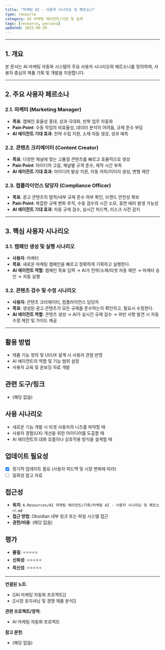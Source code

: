 ```yaml
---
title: "마케팅 AI - 사용자 시나리오 및 페르소나"
type: resource
category: AI 마케팅 에이전트/사양 및 설계
tags: [resource, persona]
updated: 2025-09-20
---
```



---

## 1. 개요

본 문서는 AI 마케팅 자동화 시스템의 주요 사용자 시나리오와 페르소나를 정의하여, 사용자 중심의 제품 기획 및 개발을 지원합니다.

---

## 2. 주요 사용자 페르소나

### 2.1. 마케터 (Marketing Manager)
- **목표**: 캠페인 효율성 증대, 성과 극대화, 반복 업무 자동화
- **Pain Point**: 수동 작업의 비효율성, 데이터 분석의 어려움, 규제 준수 부담
- **AI 에이전트 기대 효과**: 전략 수립 지원, 소재 자동 생성, 성과 예측

### 2.2. 콘텐츠 크리에이터 (Content Creator)
- **목표**: 다양한 채널에 맞는 고품질 콘텐츠를 빠르고 효율적으로 생성
- **Pain Point**: 아이디어 고갈, 채널별 규격 준수, 제작 시간 부족
- **AI 에이전트 기대 효과**: 아이디어 발상 지원, 자동 카피/이미지 생성, 변형 제안

### 2.3. 컴플라이언스 담당자 (Compliance Officer)
- **목표**: 광고 콘텐츠의 법적/내부 규제 준수 여부 확인, 브랜드 안전성 확보
- **Pain Point**: 복잡한 규제 변화 추적, 수동 검수의 시간 소모, 휴먼 에러 발생 가능성
- **AI 에이전트 기대 효과**: 자동 규제 검수, 실시간 피드백, 리스크 사전 감지

---

## 3. 핵심 사용자 시나리오

### 3.1. 캠페인 생성 및 실행 시나리오
- **사용자**: 마케터
- **목표**: 새로운 마케팅 캠페인을 빠르고 정확하게 기획하고 실행한다.
- **AI 에이전트 역할**: 캠페인 목표 입력 → AI가 전략/소재/타겟 자동 제안 → 마케터 승인 → 자동 실행

### 3.2. 콘텐츠 검수 및 수정 시나리오
- **사용자**: 콘텐츠 크리에이터, 컴플라이언스 담당자
- **목표**: 생성된 광고 콘텐츠가 모든 규제를 준수하는지 확인하고, 필요시 수정한다.
- **AI 에이전트 역할**: 콘텐츠 생성 → AI가 실시간 규제 검수 → 위반 사항 발견 시 자동 수정 제안 및 가이드 제공

---

## 활용 방법
<!-- 이 자료를 어떻게 활용할 수 있는가? -->
- 제품 기능 정의 및 UI/UX 설계 시 사용자 관점 반영
- AI 에이전트의 역할 및 기능 범위 설정
- 사용자 교육 및 온보딩 자료 개발

## 관련 도구/링크
<!-- 관련된 도구, 웹사이트, 링크들 -->
- (해당 없음)

## 사용 시나리오
<!-- 어떤 상황에서 이 자료가 유용할 것인가? -->
- 새로운 기능 개발 시 타겟 사용자의 니즈를 파악할 때
- 사용자 경험(UX) 개선을 위한 아이디어를 도출할 때
- AI 에이전트의 대화 흐름이나 상호작용 방식을 설계할 때

## 업데이트 필요성
<!-- 이 자료가 시간이 지나면 업데이트가 필요한가? -->
- [x] 정기적 업데이트 필요 (사용자 피드백 및 시장 변화에 따라)
- [ ] 일회성 참고 자료

## 접근성
<!-- 이 자료에 어떻게 접근할 수 있는가? -->
- **위치**: `6.Resources/AI 마케팅 에이전트/기획/마케팅 AI - 사용자 시나리오 및 페르소나.md`
- **접근 방법**: Obsidian 내부 링크 또는 파일 시스템 접근
- **권한/비용**: (해당 없음)

## 평가
<!-- 이 자료의 품질이나 신뢰성에 대한 평가 -->
- **품질**: ⭐⭐⭐⭐⭐
- **신뢰성**: ⭐⭐⭐⭐⭐
- **최신성**: ⭐⭐⭐⭐⭐

---

**연결된 노트**:
- [[AI 마케팅 자동화 프로젝트]]
- [[시장 포지셔닝 및 경쟁 제품 분석]]

**관련 프로젝트/영역**:
- AI 마케팅 자동화 프로젝트

**참고 문헌**:
- (해당 없음)
